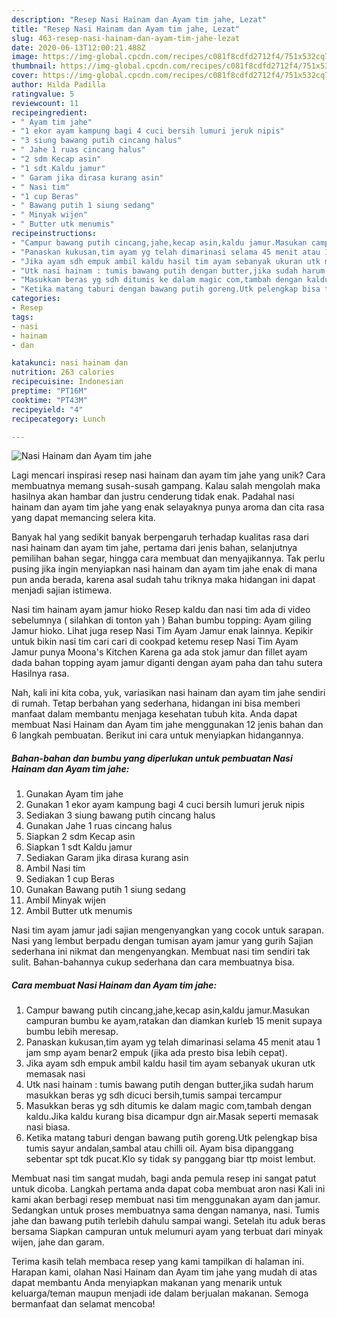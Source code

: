 ```yaml
---
description: "Resep Nasi Hainam dan Ayam tim jahe, Lezat"
title: "Resep Nasi Hainam dan Ayam tim jahe, Lezat"
slug: 463-resep-nasi-hainam-dan-ayam-tim-jahe-lezat
date: 2020-06-13T12:00:21.488Z
image: https://img-global.cpcdn.com/recipes/c081f8cdfd2712f4/751x532cq70/nasi-hainam-dan-ayam-tim-jahe-foto-resep-utama.jpg
thumbnail: https://img-global.cpcdn.com/recipes/c081f8cdfd2712f4/751x532cq70/nasi-hainam-dan-ayam-tim-jahe-foto-resep-utama.jpg
cover: https://img-global.cpcdn.com/recipes/c081f8cdfd2712f4/751x532cq70/nasi-hainam-dan-ayam-tim-jahe-foto-resep-utama.jpg
author: Hilda Padilla
ratingvalue: 5
reviewcount: 11
recipeingredient:
- " Ayam tim jahe"
- "1 ekor ayam kampung bagi 4 cuci bersih lumuri jeruk nipis"
- "3 siung bawang putih cincang halus"
- " Jahe 1 ruas cincang halus"
- "2 sdm Kecap asin"
- "1 sdt Kaldu jamur"
- " Garam jika dirasa kurang asin"
- " Nasi tim"
- "1 cup Beras"
- " Bawang putih 1 siung sedang"
- " Minyak wijen"
- " Butter utk menumis"
recipeinstructions:
- "Campur bawang putih cincang,jahe,kecap asin,kaldu jamur.Masukan campuran bumbu ke ayam,ratakan dan diamkan kurleb 15 menit supaya bumbu lebih meresap."
- "Panaskan kukusan,tim ayam yg telah dimarinasi selama 45 menit atau 1 jam smp ayam benar2 empuk (jika ada presto bisa lebih cepat)."
- "Jika ayam sdh empuk ambil kaldu hasil tim ayam sebanyak ukuran utk memasak nasi"
- "Utk nasi hainam : tumis bawang putih dengan butter,jika sudah harum masukkan beras yg sdh dicuci bersih,tumis sampai tercampur"
- "Masukkan beras yg sdh ditumis ke dalam magic com,tambah dengan kaldu.Jika kaldu kurang bisa dicampur dgn air.Masak seperti memasak nasi biasa."
- "Ketika matang taburi dengan bawang putih goreng.Utk pelengkap bisa tumis sayur andalan,sambal atau chilli oil. Ayam bisa dipanggang sebentar spt tdk pucat.Klo sy tidak sy panggang biar ttp moist lembut."
categories:
- Resep
tags:
- nasi
- hainam
- dan

katakunci: nasi hainam dan 
nutrition: 263 calories
recipecuisine: Indonesian
preptime: "PT16M"
cooktime: "PT43M"
recipeyield: "4"
recipecategory: Lunch

---
```



![Nasi Hainam dan Ayam tim jahe](https://img-global.cpcdn.com/recipes/c081f8cdfd2712f4/751x532cq70/nasi-hainam-dan-ayam-tim-jahe-foto-resep-utama.jpg)

Lagi mencari inspirasi resep nasi hainam dan ayam tim jahe yang unik? Cara membuatnya memang susah-susah gampang. Kalau salah mengolah maka hasilnya akan hambar dan justru cenderung tidak enak. Padahal nasi hainam dan ayam tim jahe yang enak selayaknya punya aroma dan cita rasa yang dapat memancing selera kita.

Banyak hal yang sedikit banyak berpengaruh terhadap kualitas rasa dari nasi hainam dan ayam tim jahe, pertama dari jenis bahan, selanjutnya pemilihan bahan segar, hingga cara membuat dan menyajikannya. Tak perlu pusing jika ingin menyiapkan nasi hainam dan ayam tim jahe enak di mana pun anda berada, karena asal sudah tahu triknya maka hidangan ini dapat menjadi sajian istimewa.

Nasi tim hainam ayam jamur hioko Resep kaldu dan nasi tim ada di video sebelumnya ( silahkan di tonton yah ) Bahan bumbu topping: Ayam giling Jamur hioko. Lihat juga resep Nasi Tim Ayam Jamur enak lainnya. Kepikir untuk bikin nasi tim cari cari di cookpad ketemu resep Nasi Tim Ayam Jamur punya Moona&#39;s Kitchen Karena ga ada stok jamur dan fillet ayam dada bahan topping ayam jamur diganti dengan ayam paha dan tahu sutera Hasilnya rasa.


Nah, kali ini kita coba, yuk, variasikan nasi hainam dan ayam tim jahe sendiri di rumah. Tetap berbahan yang sederhana, hidangan ini bisa memberi manfaat dalam membantu menjaga kesehatan tubuh kita. Anda dapat membuat Nasi Hainam dan Ayam tim jahe menggunakan 12 jenis bahan dan 6 langkah pembuatan. Berikut ini cara untuk menyiapkan hidangannya.

<!--inarticleads1-->

##### Bahan-bahan dan bumbu yang diperlukan untuk pembuatan Nasi Hainam dan Ayam tim jahe:

1. Gunakan  Ayam tim jahe
1. Gunakan 1 ekor ayam kampung bagi 4 cuci bersih lumuri jeruk nipis
1. Sediakan 3 siung bawang putih cincang halus
1. Gunakan  Jahe 1 ruas cincang halus
1. Siapkan 2 sdm Kecap asin
1. Siapkan 1 sdt Kaldu jamur
1. Sediakan  Garam jika dirasa kurang asin
1. Ambil  Nasi tim
1. Sediakan 1 cup Beras
1. Gunakan  Bawang putih 1 siung sedang
1. Ambil  Minyak wijen
1. Ambil  Butter utk menumis


Nasi tim ayam jamur jadi sajian mengenyangkan yang cocok untuk sarapan. Nasi yang lembut berpadu dengan tumisan ayam jamur yang gurih Sajian sederhana ini nikmat dan mengenyangkan. Membuat nasi tim sendiri tak sulit. Bahan-bahannya cukup sederhana dan cara membuatnya bisa. 

<!--inarticleads2-->

##### Cara membuat Nasi Hainam dan Ayam tim jahe:

1. Campur bawang putih cincang,jahe,kecap asin,kaldu jamur.Masukan campuran bumbu ke ayam,ratakan dan diamkan kurleb 15 menit supaya bumbu lebih meresap.
1. Panaskan kukusan,tim ayam yg telah dimarinasi selama 45 menit atau 1 jam smp ayam benar2 empuk (jika ada presto bisa lebih cepat).
1. Jika ayam sdh empuk ambil kaldu hasil tim ayam sebanyak ukuran utk memasak nasi
1. Utk nasi hainam : tumis bawang putih dengan butter,jika sudah harum masukkan beras yg sdh dicuci bersih,tumis sampai tercampur
1. Masukkan beras yg sdh ditumis ke dalam magic com,tambah dengan kaldu.Jika kaldu kurang bisa dicampur dgn air.Masak seperti memasak nasi biasa.
1. Ketika matang taburi dengan bawang putih goreng.Utk pelengkap bisa tumis sayur andalan,sambal atau chilli oil. Ayam bisa dipanggang sebentar spt tdk pucat.Klo sy tidak sy panggang biar ttp moist lembut.


Membuat nasi tim sangat mudah, bagi anda pemula resep ini sangat patut untuk dicoba. Langkah pertama anda dapat coba membuat aron nasi Kali ini kami akan berbagi resep membuat nasi tim menggunakan ayam dan jamur. Sedangkan untuk proses membuatnya sama dengan namanya, nasi. Tumis jahe dan bawang putih terlebih dahulu sampai wangi. Setelah itu aduk beras bersama Siapkan campuran untuk melumuri ayam yang terbuat dari minyak wijen, jahe dan garam. 

Terima kasih telah membaca resep yang kami tampilkan di halaman ini. Harapan kami, olahan Nasi Hainam dan Ayam tim jahe yang mudah di atas dapat membantu Anda menyiapkan makanan yang menarik untuk keluarga/teman maupun menjadi ide dalam berjualan makanan. Semoga bermanfaat dan selamat mencoba!
